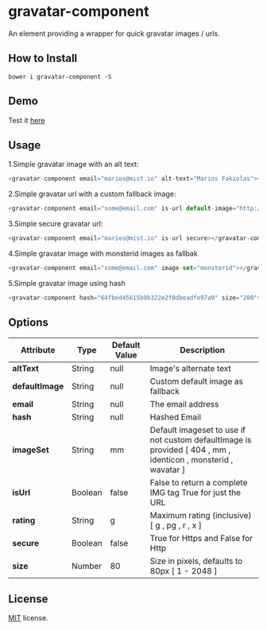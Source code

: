 # gravatar-component

An element providing a wrapper for quick gravatar images / urls.

## How to Install

```
bower i gravatar-component -S
```

## Demo
Test it [here](http://fakiolinho.github.io/gravatar-component/components/gravatar-component/)

## Usage

1.Simple gravatar image with an alt text:

```javascript
<gravatar-component email="marios@mist.io" alt-text="Marios Fakiolas"></gravatar-component>
```

2.Simple gravatar url with a custom fallback image:

```javascript
<gravatar-component email="some@email.com" is-url default-image="http://webcomponents.org/img/icon-customelementsio.png" alt-text="Marios Fakiolas"></gravatar-component>
```

3.Simple secure gravatar url:

```javascript
<gravatar-component email="marios@mist.io" is-url secure></gravatar-component>
```

4.Simple gravatar image with monsterid images as fallbak

```javascript
<gravatar-component email="some@email.com" image-set="monsterid"></gravatar-component>
```

5.Simple gravatar image using hash

```javascript
<gravatar-component hash="64fbed45615b9b322e2f0dbeadfe97a9" size="200"></gravatar-component>
```

## Options

| Attribute | Type | Default Value | Description |
| --- | --- | --- | --- |
| **altText** | String | null | Image's alternate text |
| **defaultImage** | String | null | Custom default image as fallback |
| **email** | String | null | The email address |
| **hash** | String | null | Hashed Email |
| **imageSet** | String | mm | Default imageset to use if not custom defaultImage is provided [ 404 , mm , identicon , monsterid , wavatar ] |
| **isUrl** | Boolean | false | False to return a complete IMG tag True for just the URL |
| **rating** | String | g | Maximum rating (inclusive) [ g , pg , r , x ] |
| **secure** | Boolean | false | True for Https and False for Http |
| **size** | Number | 80 | Size in pixels, defaults to 80px [ 1 - 2048 ] |

## License

[MIT](http://opensource.org/licenses/MIT) license.
